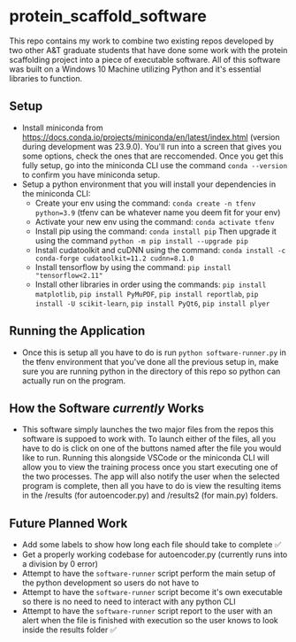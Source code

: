 # protein_scaffold_software
This repo contains my work to combine two existing repos developed by two other A&T graduate students that have done some work with the protein scaffolding project into a piece of executable software. All of this software was built on a Windows 10 Machine utilizing Python and it's essential libraries to function.

## Setup
* Install miniconda from https://docs.conda.io/projects/miniconda/en/latest/index.html (version during development was 23.9.0). You'll run into a screen that gives you some options, check the ones that are reccomended. Once you get this fully setup, go into the miniconda CLI use the command ```conda --version``` to confirm you have miniconda setup.
* Setup a python environment that you will install your dependencies in the miniconda CLI:
  - Create your env using the command: ```conda create -n tfenv python=3.9``` (tfenv can be whatever name you deem fit for your env)
  - Activate your new env using the command: ```conda activate tfenv```
  - Install pip using the command: ```conda install pip``` Then upgrade it using the command ```python -m pip install --upgrade pip```
  - Install cudatoolkit and cuDNN using the command: ```conda install -c conda-forge cudatoolkit=11.2 cudnn=8.1.0```
  - Install tensorflow by using the command: ```pip install "tensorflow<2.11"```
  - Install other libraries in order using the commands: ```pip install matplotlib```, ```pip install PyMuPDF```, ```pip install reportlab```, ```pip install -U scikit-learn```, ```pip install PyQt6```, ```pip install plyer```

## Running the Application
* Once this is setup all you have to do is run ```python software-runner.py``` in the tfenv environment that you've done all the previous setup in, make sure you are running python in the directory of this repo so python can actually run on the program.

## How the Software *currently* Works
* This software simply launches the two major files from the repos this software is suppoed to work with. To launch either of the files, all you have to do is click on one of the buttons named after the file you would like to run. Running this alongside VSCode or the miniconda CLI will allow you to view the training process once you start executing one of the two processes. The app will also notify the user when the selected program is complete, then all you have to do is view the resulting items in the /results (for autoencoder.py) and /results2 (for main.py) folders.  

## Future Planned Work
* Add some labels to show how long each file should take to complete ✅
* Get a properly working codebase for autoencoder.py (currently runs into a division by 0 error)
* Attempt to have the ```software-runner``` script perform the main setup of the python development so users do not have to
* Attempt to have the ```software-runner``` script become it's own executable so there is no need to need to interact with any python CLI
* Attempt to have the ```software-runner``` script report to the user with an alert when the file is finished with execution so the user knows to look inside the results folder ✅ 
